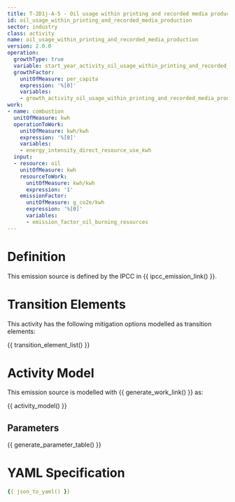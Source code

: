 ```yaml
---
title: T-2D1j-A-5 - Oil usage within printing and recorded media production
id: oil_usage_within_printing_and_recorded_media_production
sector: industry
class: activity
name: oil_usage_within_printing_and_recorded_media_production
version: 2.0.0
operation:
  growthType: true
  variable: start_year_activity_oil_usage_within_printing_and_recorded_media_production
  growthFactor:
    unitOfMeasure: per_capita
    expression: '%[0]'
    variables:
    - growth_activity_oil_usage_within_printing_and_recorded_media_production
work:
- name: combustion
  unitOfMeasure: kwh
  operationToWork:
    unitOfMeasure: kwh/kwh
    expression: '%[0]'
    variables:
    - energy_intensity_direct_resource_use_kwh
  input:
  - resource: oil
    unitOfMeasure: kwh
    resourceToWork:
      unitOfMeasure: kwh/kwh
      expression: '1'
    emissionFactor:
      unitOfMeasure: g_co2e/kwh
      expression: '%[0]'
      variables:
      - emission_factor_oil_burning_resources
---
```



# Definition
This emission source is defined by the IPCC in {{ ipcc_emission_link() }}.

# Transition Elements

This activity has the following mitigation options modelled as transition elements:

{{ transition_element_list() }}

# Activity Model
This emission source is modelled with {{ generate_work_link() }} as:

{{ activity_model() }}

## Parameters

{{ generate_parameter_table() }}

# YAML Specification

```yaml
{{ json_to_yaml() }}
```

